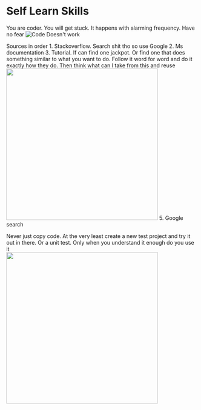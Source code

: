 # Self Learn Skills

You are coder. You will get stuck. It happens with alarming frequency. Have no fear
![Code Doesn't work](https://i.pinimg.com/736x/11/d2/c5/11d2c50b5172634115bc0ec8527bd9d3.jpg)

Sources in order
1. 
Stackoverflow. Search shit tho so use Google 
2. Ms documentation
3. Tutorial. If can find one jackpot. Or find one that does something similar to what you want to do. Follow it word for word and do it exactly how they do. Then think what can I take from this and reuse
<img src="https://user-images.githubusercontent.com/63453969/176162656-34710c9b-dee6-4ec4-9ac9-e28a363ff9da.png" width="400" />
5. Google search

Never just copy code. At the very least create a new test project and try it out in there. Or a unit test. Only when you understand it enough do you use it  
<img src="https://i.pinimg.com/originals/36/66/b4/3666b4910d20541fe5805c6cfd613131.jpg" width="400" />

